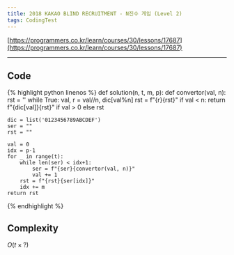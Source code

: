 ```yaml
---
title: 2018 KAKAO BLIND RECRUITMENT - N진수 게임 (Level 2)
tags: CodingTest
---
```


[https://programmers.co.kr/learn/courses/30/lessons/17687](https://programmers.co.kr/learn/courses/30/lessons/17687)

<!--more-->

---

## Code
{% highlight python linenos %}
def solution(n, t, m, p):
    def convertor(val, n):
        rst = ''
        while True:
            val, r = val//n, dic[val%n]
            rst = f"{r}{rst}"
            if val < n:
                return f"{dic[val]}{rst}" if val > 0 else rst

    dic = list('0123456789ABCDEF')
    ser = ""
    rst = ""

    val = 0
    idx = p-1
    for _ in range(t):
        while len(ser) < idx+1:
            ser = f"{ser}{convertor(val, n)}"
            val += 1
        rst = f"{rst}{ser[idx]}"
        idx += m
    return rst
{% endhighlight %}


## Complexity
$O(t \times ?)$
